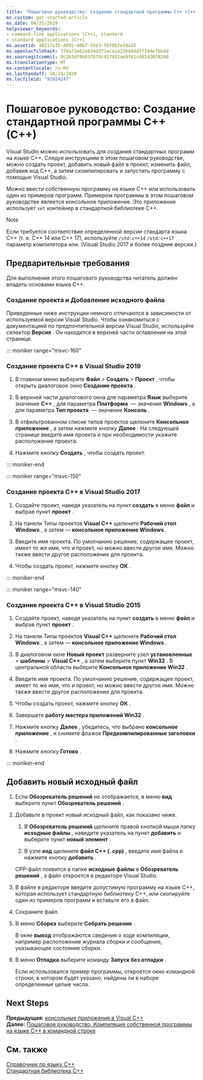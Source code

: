 ```yaml
---
title: 'Пошаговое руководство: Создание стандартной программы C++ (C++)'
ms.custom: get-started-article
ms.date: 04/25/2019
helpviewer_keywords:
- command-line applications [C++], standard
- standard applications [C++]
ms.assetid: 48217e35-d892-46b7-93e3-f6f0b7e2da35
ms.openlocfilehash: 778a73e62a834dd73aca1a22bd4dd7f244e7bb4d
ms.sourcegitcommit: 9c2b3df9b837879cd17932ae9f61cdd142078260
ms.translationtype: MT
ms.contentlocale: ru-RU
ms.lasthandoff: 10/29/2020
ms.locfileid: "92924247"
---
```

# <a name="walkthrough-creating-a-standard-c-program-c"></a>Пошаговое руководство: Создание стандартной программы C++ (C++)

Visual Studio можно использовать для создания стандартных программ на языке C++. Следуя инструкциям в этом пошаговом руководстве, можно создать проект, добавить новый файл в проект, изменить файл, добавив код C++, а затем скомпилировать и запустить программу с помощью Visual Studio.

Можно ввести собственную программу на языке C++ или использовать один из примеров программ. Примером программы в этом пошаговом руководстве является консольное приложение. Это приложение использует `set` контейнер в стандартной библиотеке C++.

> [!NOTE]
> Если требуется соответствие определенной версии стандарта языка C++ (т. е. C++ 14 или C++ 17), используйте `/std:c++14` `/std:c++17` параметр компилятора или. (Visual Studio 2017 и более поздние версии.)

## <a name="prerequisites"></a>Предварительные требования

Для выполнения этого пошагового руководства читатель должен владеть основами языка C++.

### <a name="to-create-a-project-and-add-a-source-file"></a>Создание проекта и Добавление исходного файла

Приведенные ниже инструкции немного отличаются в зависимости от используемой версии Visual Studio. Чтобы ознакомиться с документацией по предпочтительной версии Visual Studio, используйте селектор **Версия** . Он находится в верхней части оглавления на этой странице.

::: moniker range="msvc-160"

### <a name="to-create-a-c-project-in-visual-studio-2019"></a>Создание проекта C++ в Visual Studio 2019

1. В главном меню выберите **Файл** > **Создать** > **Проект** , чтобы открыть диалоговое окно **Создание проекта** .

1. В верхней части диалогового окна для параметра **Язык** выберите значение **C++** , для параметра **Платформа**  — значение **Windows** , а для параметра **Тип проекта**  — значение **Консоль** .

1. В отфильтрованном списке типов проектов щелкните **Консольное приложение** , а затем нажмите кнопку **Далее** . На следующей странице введите имя проекта и при необходимости укажите расположение проекта.

1. Нажмите кнопку **Создать** , чтобы создать проект.

::: moniker-end

::: moniker range="msvc-150"

### <a name="to-create-a-c-project-in-visual-studio-2017"></a>Создание проекта C++ в Visual Studio 2017

1. Создайте проект, наведя указатель на пункт **создать** в меню **файл** и выбрав пункт **проект** .

1. На панели Типы проектов **Visual C++** щелкните **Рабочий стол Windows** , а затем — **консольное приложение Windows** .

1. Введите имя проекта. По умолчанию решение, содержащее проект, имеет то же имя, что и проект, но можно ввести другое имя. Можно также ввести другое расположение для проекта.

1. Чтобы создать проект, нажмите кнопку **ОК** .

::: moniker-end

::: moniker range="msvc-140"

### <a name="to-create-a-c-project-in-visual-studio-2015"></a>Создание проекта C++ в Visual Studio 2015

1. Создайте проект, наведя указатель на пункт **создать** в меню **файл** и выбрав пункт **проект** .

1. На панели Типы проектов **Visual C++** щелкните **Рабочий стол Windows** , а затем — **консольное приложение Windows** .

1. В диалоговом окне **Новый проект** разверните узел **установленные**  >  **шаблоны**  >  **Visual C++** , а затем выберите пункт **Win32** . В центральной области выберите **Консольное приложение Win32** .

1. Введите имя проекта. По умолчанию решение, содержащее проект, имеет то же имя, что и проект, но можно ввести другое имя. Можно также ввести другое расположение для проекта.

1. Чтобы создать проект, нажмите кнопку **ОК** .

1. Завершите **работу мастера приложений Win32** .

1. Нажмите кнопку **Далее** , убедитесь, что выбрано **консольное приложение** , и снимите флажок **Предкомпилированные заголовки** .

1. Нажмите кнопку **Готово** .

::: moniker-end

## <a name="add-a-new-source-file"></a>Добавить новый исходный файл

1. Если **Обозреватель решений** не отображается, в меню **вид** выберите пункт **Обозреватель решений** .

1. Добавьте в проект новый исходный файл, как показано ниже.

   1. В **Обозреватель решений** щелкните правой кнопкой мыши папку **исходные файлы** , наведите указатель на пункт **добавить** и выберите пункт **новый элемент** .

   1. В узле **код** щелкните **файл C++ (. cpp)** , введите имя файла и нажмите кнопку **добавить** .

   CPP-файл появится в папке **исходные файлы** в **Обозреватель решений** , а файл откроется в редакторе Visual Studio.

1. В файле в редакторе введите допустимую программу на языке C++, которая использует стандартную библиотеку C++, или скопируйте один из примеров программ и вставьте его в файл.

1. Сохраните файл.

1. В меню **Сборка** выберите **Собрать решение** .

   В окне **вывод** отображаются сведения о ходе компиляции, например расположение журнала сборки и сообщение, указывающее состояние сборки.

1. В меню **Отладка** выберите команду **Запуск без отладки** .

   Если использовался пример программы, откроется окно командной строки, в котором будет указано, найдены ли в наборе определенные целые числа.

## <a name="next-steps"></a>Next Steps

**Предыдущая:** [консольные приложения в Visual C++](./overview-of-windows-programming-in-cpp.md)<br/>
**Далее:** [Пошаговое руководство. Компиляция собственной программы на языке C++ в командной строке](../build/walkthrough-compiling-a-native-cpp-program-on-the-command-line.md)

## <a name="see-also"></a>См. также

[Справочник по языку C++](../cpp/cpp-language-reference.md)<br/>
[Стандартная библиотека C++](../standard-library/cpp-standard-library-reference.md)
